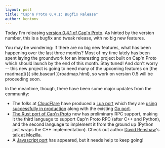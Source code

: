 ```yaml
---
layout: post
title: "Cap'n Proto 0.4.1: Bugfix Release"
author: kentonv
---
```


Today I'm releasing [version 0.4.1 of Cap'n Proto](http://capnproto.org/capnproto-c++-0.4.1.tar.gz).
As hinted by the version number, this is a bugfix and tweak release, with no big new features.

You may be wondering:  If there are no big new features, what has been happening over the
last three months?  Most of my time lately has been spent laying the groundwork for an
interesting project built on Cap'n Proto which should launch by the end of this month.
Stay tuned!  And don't worry -- this new project is going to need many of the upcoming
features on [the roadmap]({{ site.baseurl }}roadmap.html), so work on version 0.5 will be
proceeding soon.

In the meantime, though, there have been some major updates from the community:

  * The folks at [CloudFlare](https://www.cloudflare.com/) have produced a
    [Lua port](https://github.com/cloudflare/lua-capnproto) which they are
    [using successfully in production](http://blog.cloudflare.com/introducing-lua-capnproto-better-serialization-in-lua)
    along with the existing [Go port](https://github.com/jmckaskill/go-capnproto).
  * [The Rust port of Cap'n Proto](https://github.com/dwrensha/capnproto-rust) now has
    preliminary RPC support, making it the third language to support Cap'n Proto RPC (after
    C++ and Python), and the second language to implement it from the ground up (Python just
    wraps the C++ implementation).  Check out author [David Renshaw](https://github.com/dwrensha)'s
    [talk at Mozilla](https://air.mozilla.org/rust-meetup-february-2014/).
  * A [Javascript port](https://github.com/jscheid/capnproto-js) has appeared, but it needs help
    to keep going!

